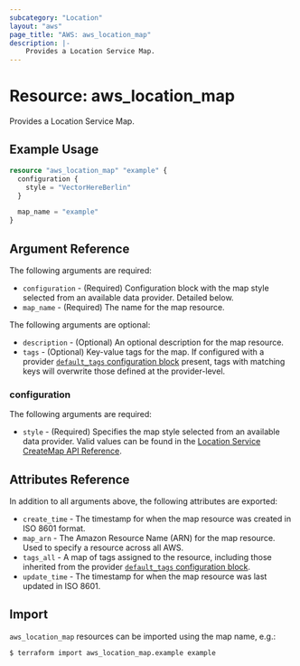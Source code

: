 ```yaml
---
subcategory: "Location"
layout: "aws"
page_title: "AWS: aws_location_map"
description: |-
    Provides a Location Service Map.
---
```


# Resource: aws_location_map

Provides a Location Service Map.

## Example Usage

```terraform
resource "aws_location_map" "example" {
  configuration {
    style = "VectorHereBerlin"
  }

  map_name = "example"
}
```

## Argument Reference

The following arguments are required:

* `configuration` - (Required) Configuration block with the map style selected from an available data provider. Detailed below.
* `map_name` - (Required) The name for the map resource.

The following arguments are optional:

* `description` - (Optional) An optional description for the map resource.
* `tags` - (Optional) Key-value tags for the map. If configured with a provider [`default_tags` configuration block](https://www.terraform.io/docs/providers/aws/index.html#default_tags-configuration-block) present, tags with matching keys will overwrite those defined at the provider-level.

### configuration

The following arguments are required:

* `style` - (Required) Specifies the map style selected from an available data provider. Valid values can be found in the [Location Service CreateMap API Reference](https://docs.aws.amazon.com/location-maps/latest/APIReference/API_CreateMap.html).

## Attributes Reference

In addition to all arguments above, the following attributes are exported:

* `create_time` - The timestamp for when the map resource was created in ISO 8601 format.
* `map_arn` - The Amazon Resource Name (ARN) for the map resource. Used to specify a resource across all AWS.
* `tags_all` - A map of tags assigned to the resource, including those inherited from the provider [`default_tags` configuration block](https://www.terraform.io/docs/providers/aws/index.html#default_tags-configuration-block).
* `update_time` - The timestamp for when the map resource was last updated in ISO 8601.

## Import

`aws_location_map` resources can be imported using the map name, e.g.:

```
$ terraform import aws_location_map.example example
```
